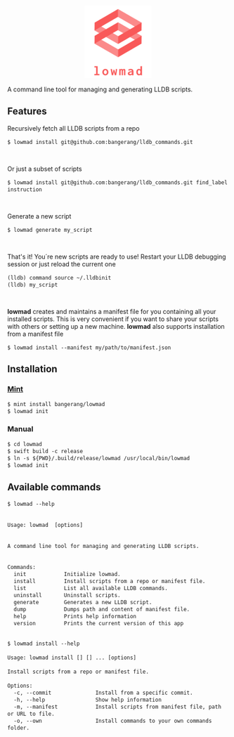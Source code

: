<p align="center">
  <img width="30%" src="logo_transparent.png">
</p>
A command line tool for managing and generating LLDB scripts.
<h2>Features</h2>
<p>Recursively fetch all LLDB scripts from a repo</p>
<pre><code>$ lowmad install git@github.com:bangerang/lldb_commands.git</code></pre>
<br>
<p>Or just a subset of scripts</p>
<pre><code>$ lowmad install git@github.com:bangerang/lldb_commands.git find_label instruction</code></pre>
<br>
<p>Generate a new script</p>
<pre><code>$ lowmad generate my_script</code></pre>
<br>
<p>That's it! You´re new scripts are ready to use! Restart your LLDB debugging session or just reload the current one</p>
<pre>
<code>(lldb) command source ~/.lldbinit</code>
<code>(lldb) my_script</code>
</pre>
<br>
<p><b>lowmad</b> creates and maintains a manifest file for you containing all your installed scripts. This is very convenient if you want to share your scripts with others or setting up a new machine. <b>lowmad</b> also supports installation from a manifest file</p>
<pre><code>$ lowmad install --manifest my/path/to/manifest.json</code></pre>
<h2>Installation</h2>
<h3><a href="https://github.com/yonaskolb/mint">Mint</a></h3>
<pre>
<code>$ mint install bangerang/lowmad</code>
<code>$ lowmad init</code>
</pre>
<h3>Manual</h3>
<pre>
<code>$ cd lowmad</code>
<code>$ swift build -c release</code>
<code>$ ln -s ${PWD}/.build/release/lowmad /usr/local/bin/lowmad</code>
<code>$ lowmad init</code>
</pre>
<h2>Available commands</h2>
<pre><code>$ lowmad --help       
<br>
Usage: lowmad <command> [options]
<br>
A command line tool for managing and generating LLDB scripts.
<br>
Commands:
  init            Initialize lowmad.
  install         Install scripts from a repo or manifest file.
  list            List all available LLDB commands.
  uninstall       Uninstall scripts.
  generate        Generates a new LLDB script.
  dump            Dumps path and content of manifest file.
  help            Prints help information
  version         Prints the current version of this app
  </code></pre>
  
<pre><code>$ lowmad install --help                                                                                             

Usage: lowmad install [<gitURL>] [<subset>] ... [options]

Install scripts from a repo or manifest file.

Options:
  -c, --commit              Install from a specific commit.
  -h, --help                Show help information
  -m, --manifest            Install scripts from manifest file, path or URL to file.
  -o, --own                 Install commands to your own commands folder.

</code></pre>
